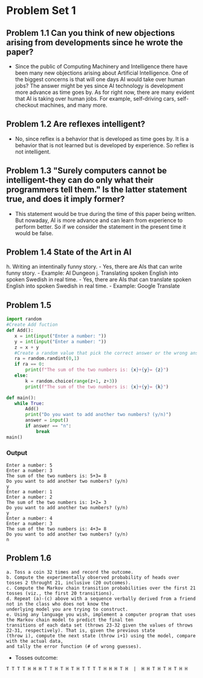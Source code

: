 # Problem Set 1

## Problem 1.1 Can you think of new objections arising from developments since he wrote the paper?
- Since the public of Computing Machinery and Intelligence there have been many new objections arising about 
Artificial Intelligence. One of the biggest concerns is that will one days AI would take over human jobs? 
The answer might be yes since AI technology is development more advance as time goes by. As for right now, there are many evident that AI is taking over human jobs. For example, self-driving cars, self-checkout machines, and many more.

## Problem 1.2 Are reflexes intelligent?
 - No, since reflex is a behavior that is developed as time goes by. It is a behavior that is not learned but is developed by experience. So reflex is not intelligent.

 ## Problem 1.3 "Surely computers cannot be intelligent-they can do only what their programmers tell them." Is the latter statement true, and does it imply former?
 - This statement would  be true during the time of this paper being written. But nowaday, AI is more advance and can learn  from experience to perform better. So if we consider the statement in the present time it would be false.

 ## Problem 1.4 State of the Art in AI
h. Writing an intentinally funny story.
    - Yes, there are AIs that can write funny story.
    - Example: AI Dungeon
j. Translating spoken English into spoken Swedish in real time.
    - Yes, there are AIs that can translate spoken English into spoken Swedish in real time.
    - Example: Google Translate

 ## Problem 1.5
 ```python
import random
#Create Add fuction
def Add():
    x = int(input("Enter a number: "))
    y = int(input("Enter a number: "))
    z = x + y
    #Create a random value that pick the correct answer or the wrong answer
    ra = random.randint(0,1)
    if ra == 0:
        print(f"The sum of the two numbers is: {x}+{y}= {z}")
    else:
        k = random.choice(range(z+1, z+3))
        print(f"The sum of the two numbers is: {x}+{y}= {k}")

def main():
    while True:
        Add()
        print("Do you want to add another two numbers? (y/n)")
        answer = input()
        if answer == "n":
            break
main()
```
### Output
```
Enter a number: 5
Enter a number: 3
The sum of the two numbers is: 5+3= 8
Do you want to add another two numbers? (y/n)
y
Enter a number: 1
Enter a number: 2
The sum of the two numbers is: 1+2= 3
Do you want to add another two numbers? (y/n)
y
Enter a number: 4
Enter a number: 3
The sum of the two numbers is: 4+3= 8
Do you want to add another two numbers? (y/n)
n
```

## Problem 1.6
```
a. Toss a coin 32 times and record the outcome.
b. Compute the experimentally observed probability of heads over tosses 2 throught 21, inclusive (20 outcomes).
c. Compute the Markov chain transition probabilities over the first 21 tosses (viz., the first 20 transitions).
d. Repeat (a)-(c) above with a sequence verbally derived from a friend not in the class who does not know the 
underlying model you are trying to construct.
e. Using any language you wish, implement a computer program that uses the Markov chain model to predict the final ten 
transitions of each data set (throws 23-32 given the values of throws 22-31, respectively). That is, given the previous state 
(throw i), compute the next state (throw i+1) using the model, compare with the actual data, 
and tally the error function (# of wrong guesses).
```


- Tosses outcome:
```
T T T T H H H T T H T H T H T T T T H H H T H  |  H H T H T H T H H
```

